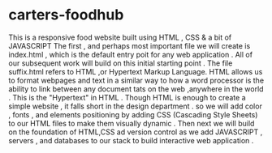 # carters-foodhub
This is a responsive food website built using HTML , CSS &amp; a bit of JAVASCRIPT
The first , and perhaps most important file we will create is index.html , which is the default entry poit for any web application . All of our subsequent work will build on this initial starting point . The file suffix.html refers to HTML ,or Hypertext Markup Language. HTML allows us to format webpages and text in a similar way to how a word processor is  the ability to link between any document tats on the web ,anywhere in the world . This is the "Hypertext" in HTML .
Though HTML is enough to create a simple website , it falls short in the design department . so we will add color , fonts , and elements positioning by adding CSS (Cascading Style Sheets) to our HTML files to make them visually dynamic .
Then next we will build on the foundation of HTML,CSS ad version control as we add JAVASCRIPT , servers , and databases to our stack to build interactive web application .
